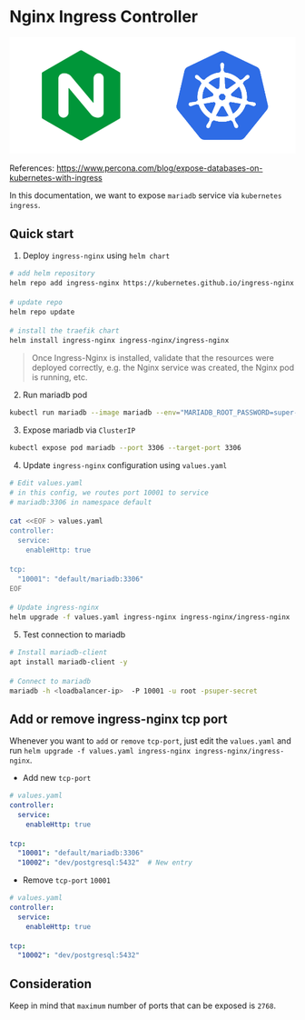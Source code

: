# Nginx Ingress Controller

<p align="center"> <img src="/images/nginx.png"> </p>

References: https://www.percona.com/blog/expose-databases-on-kubernetes-with-ingress

In this documentation, we want to expose `mariadb` service via `kubernetes ingress`. 

## Quick start
1. Deploy `ingress-nginx` using `helm chart`
```bash
# add helm repository
helm repo add ingress-nginx https://kubernetes.github.io/ingress-nginx

# update repo
helm repo update

# install the traefik chart
helm install ingress-nginx ingress-nginx/ingress-nginx
```
> Once Ingress-Nginx is installed, validate that the resources were deployed correctly, e.g. the Nginx service was created, the Nginx pod is running, etc.

2. Run mariadb pod
```bash
kubectl run mariadb --image mariadb --env="MARIADB_ROOT_PASSWORD=super-secret"
```

3. Expose mariadb via `ClusterIP`
```bash
kubectl expose pod mariadb --port 3306 --target-port 3306
```

4. Update `ingress-nginx` configuration using `values.yaml`
```bash
# Edit values.yaml
# in this config, we routes port 10001 to service 
# mariadb:3306 in namespace default

cat <<EOF > values.yaml
controller:
  service:
    enableHttp: true

tcp:
  "10001": "default/mariadb:3306"
EOF

# Update ingress-nginx
helm upgrade -f values.yaml ingress-nginx ingress-nginx/ingress-nginx
```

5. Test connection to mariadb
```bash
# Install mariadb-client
apt install mariadb-client -y

# Connect to mariadb
mariadb -h <loadbalancer-ip>  -P 10001 -u root -psuper-secret
```

## Add or remove ingress-nginx tcp port
Whenever you want to `add` or `remove` `tcp-port`, just edit the `values.yaml` and run `helm upgrade -f values.yaml ingress-nginx ingress-nginx/ingress-nginx`.

- Add new `tcp-port`
```yaml
# values.yaml
controller:
  service:
    enableHttp: true

tcp:
  "10001": "default/mariadb:3306"
  "10002": "dev/postgresql:5432"  # New entry
```

- Remove `tcp-port` `10001`
```yaml
# values.yaml
controller:
  service:
    enableHttp: true

tcp:
  "10002": "dev/postgresql:5432"
```


## Consideration
Keep in mind that `maximum` number of ports that can be exposed is `2768`. 